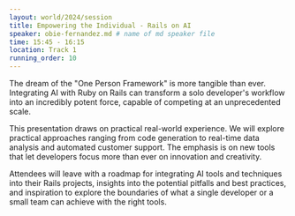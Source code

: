 ```yaml
---
layout: world/2024/session
title: Empowering the Individual - Rails on AI
speaker: obie-fernandez.md # name of md speaker file
time: 15:45 - 16:15
location: Track 1
running_order: 10
---
```


The dream of the "One Person Framework" is more tangible than ever. Integrating AI with Ruby on Rails can transform a solo developer's workflow into an incredibly potent force, capable of competing at an unprecedented scale.

This presentation draws on practical real-world experience. We will explore practical approaches ranging from code generation to real-time data analysis and automated customer support. The emphasis is on new tools that let developers focus more than ever on innovation and creativity.

Attendees will leave with a roadmap for integrating AI tools and techniques into their Rails projects, insights into the potential pitfalls and best practices, and inspiration to explore the boundaries of what a single developer or a small team can achieve with the right tools.
